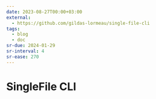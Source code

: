 ```yaml
---
date: 2023-08-27T00:00+03:00
external:
  - https://github.com/gildas-lormeau/single-file-cli
tags:
  - blog
  - doc
sr-due: 2024-01-29
sr-interval: 4
sr-ease: 270
---
```


# SingleFile CLI
